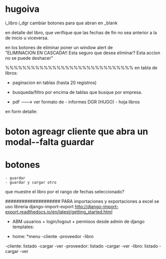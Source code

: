 # hugoiva


i_libro
i_dgr
cambiar botones para que abran en _blank

en detalle del libro, que verifique que las fechas de fin no sea anterior a la de inicio u viceversa.


en los botones de eliminar poner un window alert de  
"ELIMINACION EN CASCADA!!
Esta seguro que desea eliminar? Esta accion no se puede deshacer"










%%%%%%%%%%%%%%%%%%%%%%%%%%%%%%
en tabla de libros:
* paginacion en tablas (hasta 20 registros)
* busqueda/filtro por encima de tablas que busque por empresa.

* pdf ---> ver formato de 
					- informes DGR (HUGO)
					- hoja libros

en form detalle: 
# boton agreagr cliente que abra un modal--falta guardar
# botones
	- guardar
	- guardar y cargar otro



que muestre el libro por el rango de fechas seleccionado? 








####################
PARA importaciones y exportaciones a excel se uso libreria django-import-export
http://django-import-export.readthedocs.io/en/latest/getting_started.html
* ABM usuarios + login/logout + permisos desde admin de django
templates:
- home:
	*menu
		-cliente
		-proveedor
		-libro

-cliente: listado
	-cargar
	-ver
-proveedor: listado
	-cargar
	-ver
-libro: listado
	-cargar
	-ver
	